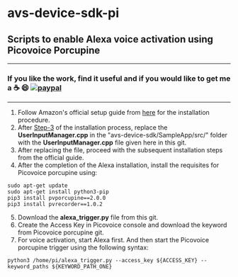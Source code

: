 # avs-device-sdk-pi
## Scripts to enable Alexa voice activation using Picovoice Porcupine

*******************************************************************************************************************************
### **If you like the work, find it useful and if you would like to get me a :coffee: :smile:** [![paypal](https://www.paypalobjects.com/en_US/i/btn/btn_donate_LG.gif)](https://www.paypal.com/cgi-bin/webscr?cmd=_s-xclick&hosted_button_id=7GH3YDCHZ36QN)  

*******************************************************************************************************************************
1. Follow Amazon's official setup guide from [here](https://developer.amazon.com/en-US/docs/alexa/avs-device-sdk/raspberry-pi.html) for the installation procedure.                                                                                                                                                                                                        
2. After [Step-3](https://developer.amazon.com/en-US/docs/alexa/avs-device-sdk/raspberry-pi.html#step-3-download-the-avs-device-sdk) of the installation process, replace the **UserInputManager.cpp** in the "avs-device-sdk/SampleApp/src/" folder with the **UserInputManager.cpp** file given here in this git.   
3. After replacing the file, proceed with the subsequent installation steps from the official guide.   
4. After the completion of the Alexa installation, install the requisites for Picovoice porcupine using:   
```     
sudo apt-get update     
sudo apt-get install python3-pip    
pip3 install pvporcupine==2.0.0     
pip3 install pvrecorder==1.0.2    
```       
5. Download the **alexa_trigger.py** file from this git.    
6. Create the Access Key in Picovoice console and download the keyword from Picovoice porcupine git.     
6. For voice activation, start Alexa first. And then start the Picovoice porcupine trigger using the following syntax:    
```    
python3 /home/pi/alexa_trigger.py --access_key ${ACCESS_KEY} --keyword_paths ${KEYWORD_PATH_ONE}       
```     

